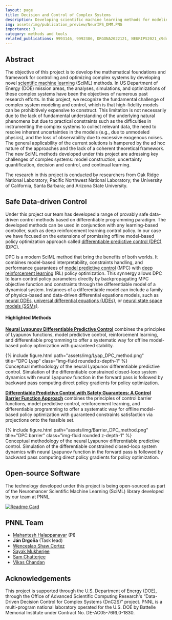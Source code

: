 ```yaml
---
layout: page
title: Decision and Control of Complex Systems 
description: Developing scientific machine learning methods for modeling and control of complex systems.
img: assets/img/publication_preview/NeurIPS_DMM.PNG
importance: 3
category: methods and tools
related_publications: 9993146, 9992386, DRGONA2022121, NEURIPS2021_c9dd73f5, AutoNF_2023, ns2023extreme, wang2023semisupervised
---
```




## Abstract 
The objective of this project is to develop the mathematical foundations and framework for
controlling and optimizing complex systems by developing novel 
[scientific machine learning](https://sites.brown.edu/bergen-lab/research/what-is-sciml/) (SciML) methods. 
In US Department of Energy (DOE) mission areas, the analyses, simulations, and
optimizations of these complex systems have been the objectives of numerous past research efforts.
In this project, we recognize the fundamental challenge of complex system modeling and control,
which is that high-fidelity models can be prohibitively expensive to construct. 
This limitation is not necessarily due to the lack of fundamental understanding of the underlying natural
phenomena but due to practical constraints such as the difficulties in instrumenting the complex
systems to collect relevant data, the need to resolve inherent uncertainties in the models (e.g., due
to unmodeled physics), and the loss of observability due to excessive exogenous noises. The general
applicability of the current solutions is hampered by the ad hoc nature of the approaches and the
lack of a coherent theoretical framework.
The new SciML methods developed under this project are adressing key challenges of complex systems: 
model construction, uncertainty quantification, decision and control,
and continual learning. 

The research in this project is conducted by researchers from Oak Ridge National Laboratory; 
Pacific Northwest National Laboratory; the University of California, Santa Barbara; and
Arizona State University. 


## Safe Data-driven Control

Under this project our team has developed a range of provably safe data-driven control methods
based on differentiable programming paradigm. 
The developed methods can be used in conjunction with any learning-based controller, 
such as deep reinforcement learning control policy.
In our case we have focused on the extensions of promissing offline model-based 
policy optimization approach called 
[differentiable predictive control (DPC)](https://www.sciencedirect.com/science/article/pii/S0959152422000981) (DPC).

DPC is a modern SciML method that bring the benefits of both worlds.
It combines model-based interpretability, constraints handling, and performance guarantees of 
[model predictive control](https://en.wikipedia.org/wiki/Model_predictive_control) (MPC)
with [deep reinforcement learning](https://en.wikipedia.org/wiki/Deep_reinforcement_learning) 
(RL) policy optimization.
This synnergy allows DPC to learn control policy parameters directly by
backpropagating MPC objective function and constraints through the differentiable
 model of a dynamical system. Instances of a differentiable model can include 
a family of physics-based and data-driven 
differential equations models, such as  [neural ODEs](https://arxiv.org/abs/1806.07366), 
[universal differential equations (UDEs)](https://arxiv.org/abs/2001.04385), 
or [neural state space models (SSMs)](https://ieeexplore.ieee.org/abstract/document/9482930).



#### Highlighted Methods

[**Neural Lyapunov Differentiable Predictive Control**](https://ieeexplore.ieee.org/abstract/document/9992386) 
combines the principles of Lyapunov functions, model predictive control, 
reinforcement learning, and differentiable programming to offer a 
systematic way for offline model-based policy 
optimization with guaranteed stability.


<div class="row">
    <div class="col-sm mt-3 mt-md-0">
        {% include figure.html path="assets/img/Lyap_DPC_method.png" title="DPC Lyap" class="img-fluid rounded z-depth-1" %}
    </div>
</div>
<div class="caption">
    Conceptual methodology of the neural Lyapunov differentiable predictive control. 
Simulation of the differentiable constrained closed-loop system dynamics with neural Lyapunov function 
in the forward pass is followed by backward pass computing direct policy gradients for policy optimization.
</div>


[**Differentiable Predictive Control with Safety Guarantees: A Control Barrier Function Approach**](https://ieeexplore.ieee.org/abstract/document/9993146) 
combines the principles of control barrier functions, model predictive control, 
reinforcement learning, and differentiable programming to offer a 
systematic way for offline model-based policy 
optimization with guaranteed constraints satisfaction via projections onto the feasible set.


<div class="row">
    <div class="col-sm mt-3 mt-md-0">
        {% include figure.html path="assets/img/Barrier_DPC_method.png" title="DPC barrier" class="img-fluid rounded z-depth-1" %}
    </div>
</div>
<div class="caption">
    Conceptual methodology of the neural Lyapunov differentiable predictive control. 
Simulation of the differentiable constrained closed-loop system dynamics with neural Lyapunov function 
in the forward pass is followed by backward pass computing direct policy gradients for policy optimization.
</div>


## Open-source Software 

The technology developed under this project is being open-sourced 
as part of the Neuromancer Scientific Machine Learning (SciML) library developed by our team at PNNL.

[![Readme Card](https://github-readme-stats.vercel.app/api/pin/?username=pnnl&repo=neuromancer)](https://github.com/pnnl/neuromancer)


## PNNL Team
- [Mahantesh Halappanavar](https://www.pnnl.gov/people/mahantesh-halappanavar) (PI)
- **Ján Drgoňa** (Task lead)
- [Wenceslao Shaw Cortez](https://shawcortez.wordpress.com/)
- [Sayak Mukherjee](https://energyenvironment.pnnl.gov/staff/staff_info.asp?staff_num=3815)
- [Sam Chatterjee](https://www.pnnl.gov/people/sam-chatterjee)
- [Vikas Chandan](https://www.linkedin.com/in/vikas-chandan-a0624221/)


## Acknowledgements
This project is supported through the U.S. Department of Energy (DOE), 
through the Office of Advanced Scientific Computing Research's 
“Data-Driven Decision Control for Complex Systems (DnC2S)” project.
PNNL is a multi-program national laboratory operated for the U.S. DOE
by Battelle Memorial Institute under Contract No. DE-AC05-76RL0-1830.
